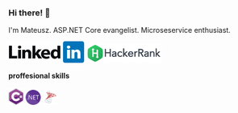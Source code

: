 ### Hi there! 👋

I'm Mateusz. ASP.NET Core evangelist. Microseservice enthusiast.
 
[<img src="img/linkedin-logo.jpg" width="150">](https://www.linkedin.com/in/mateusz-franke-bb8aa4101/) [<img src="img/hacker-rank-logo.webp" width="150">](https://www.hackerrank.com/mateuszfranke)

<b>proffesional skills</b><br><br>
<img src="img/flat,800x800,075,f.u1.jpg" width="30" alt="csharp" title="C#" />
<img src="img/th-678846242.jpg" width="30" alt="dotnet" title=".NET"/>
<img src="img/icons8-microsoft-sql-server-96.png" width="30" alt="mssql" title="Microsoft SQL"/>
